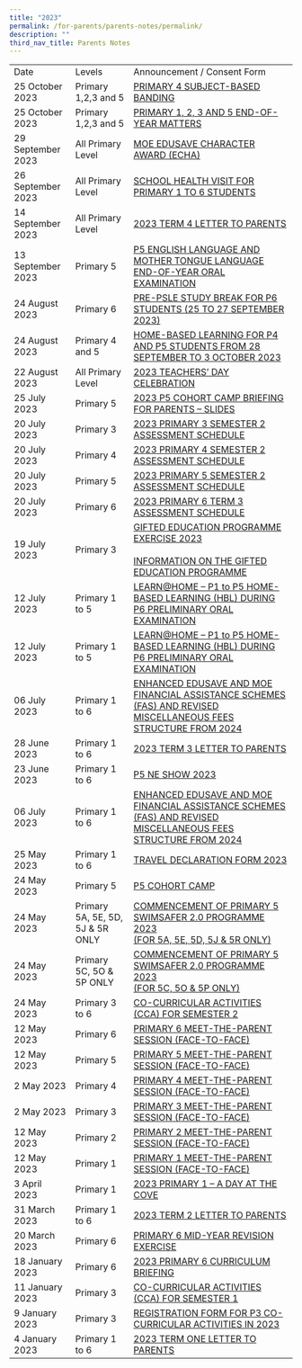 ```yaml
---
title: "2023"
permalink: /for-parents/parents-notes/permalink/
description: ""
third_nav_title: Parents Notes
---
```

<table>
<tbody>
  <tr>
    <td>Date</td>
    <td>Levels </td>
    <td>Announcement / Consent Form</td>
  </tr>
			<tr>
		<td>25 October 2023</td>
		<td>Primary 1,2,3 and 5</td>
		<td><a target="_blank" href="https://go.gov.sg/p4sbbmtp">PRIMARY 4 SUBJECT-BASED BANDING</a>
	</td>
	</tr>
	<tr>
		<td>25 October 2023</td>
		<td>Primary 1,2,3 and 5</td>
		<td><a target="_blank" href="https://go.gov.sg/eoymtp">PRIMARY 1, 2, 3 AND 5 END-OF-YEAR MATTERS</a>
	</td>
	</tr>
		<tr>
		<td>29 September 2023</td>
		<td>All Primary Level</td>
		<td><a target="_blank" href="https://go.gov.sg/pcps2023180">MOE EDUSAVE CHARACTER AWARD (ECHA)</a>
	</td>
	</tr>
		<tr>
		<td>26 September 2023</td>
		<td>All Primary Level</td>
		<td><a target="_blank" href="https://go.gov.sg/schhealthvisit2023">SCHOOL HEALTH VISIT FOR PRIMARY 1 TO 6 STUDENTS</a></td>
	</tr>
	<tr>
		<td>14 September 2023</td>
		<td>All Primary Level</td>
		<td><a target="_blank" href="https://go.gov.sg/t4lettertoparents">2023 TERM 4 LETTER TO PARENTS</a></td>
	</tr>
	<tr>
		<td>13 September 2023</td>
		<td>Primary 5</td>
		<td><a target="_blank" href="https://go.gov.sg/p5eoyoralexam">P5 ENGLISH LANGUAGE AND MOTHER TONGUE LANGUAGE
END-OF-YEAR ORAL EXAMINATION</a></td>
	</tr>
		<tr>
		<td>24 August 2023</td>
		<td>Primary 6</td>
		<td><a target="_blank" href="https://file.go.gov.sg/pcps20231263.pdf">PRE-PSLE STUDY BREAK FOR P6 STUDENTS (25 TO 27 SEPTEMBER 2023)</a></td>
	</tr>
	<tr>
		<td>24 August 2023</td>
		<td>Primary 4 and 5</td>
		<td><a target="_blank" href="https://file.go.gov.sg/pcps2023164.pdf">HOME-BASED LEARNING FOR P4 AND P5 STUDENTS FROM 28 SEPTEMBER TO 3 OCTOBER 2023 </a></td>
	</tr>
	<tr>
		<td>22 August 2023</td>
		<td>All Primary Level</td>
		<td><a target="_blank" href="https://file.go.gov.sg/teachersdayceleb.pdf">2023 TEACHERS’ DAY CELEBRATION</a></td>
	</tr>
	<tr>
    <td>25 July 2023</td>
    <td>Primary 5</td>
    <td><a target="_blank" href="https://go.gov.sg/p5cohortcampslides">2023 P5 COHORT CAMP BRIEFING FOR PARENTS – SLIDES</a></td>
  </tr>
		<tr>
   <td>20 July 2023</td>
    <td>Primary 3</td>
   <td><a target="_blank" href="https://go.gov.sg/p3sem2circular">2023 PRIMARY 3 SEMESTER 2 ASSESSMENT SCHEDULE</a></td>
  </tr>
		<tr>
    <td>20 July 2023</td>
    <td>Primary 4</td>
    <td><a target="_blank" href="https://go.gov.sg/p4sem2circular">2023 PRIMARY 4 SEMESTER 2 ASSESSMENT SCHEDULE</a></td>
  </tr>
		<tr>
    <td>20 July 2023</td>
    <td>Primary 5</td>
    <td><a target="_blank" href="https://go.gov.sg/p5sem2circular">2023 PRIMARY 5 SEMESTER 2 ASSESSMENT SCHEDULE</a></td>
  </tr>
		<tr>
    <td>20 July 2023</td>
    <td>Primary 6</td>
    <td><a target="_blank" href="https://go.gov.sg/p6term3circular">2023 PRIMARY 6 TERM 3 ASSESSMENT SCHEDULE</a></td>
  </tr>
	<tr>
    <td>19 July 2023</td>
    <td>Primary 3</td>
    <td><a target="_blank" href="https://go.gov.sg/gep2023">GIFTED EDUCATION PROGRAMME EXERCISE 2023</a><br><br> <a target="_blank" href="https://go.gov.sg/infomationonthegep">INFORMATION ON THE GIFTED EDUCATION PROGRAMME</a>
		</td>
  </tr>
<tr>
   <td>12 July 2023</td>
    <td>Primary 1 to 5</td>
    <td><a target="_blank" href="https://go.gov.sg/learnathomeparent">LEARN@HOME – P1 to P5 HOME-BASED LEARNING (HBL) DURING P6 PRELIMINARY ORAL EXAMINATION</a>
		</td>
  </tr>
	<tr>
   <td>12 July 2023</td>
   <td>Primary 1 to 5</td>
    <td><a target="_blank" href="https://go.gov.sg/learnathomeparent">LEARN@HOME – P1 to P5 HOME-BASED LEARNING (HBL) DURING P6 PRELIMINARY ORAL EXAMINATION</a>
		</td>
  </tr>
			<tr>
    <td>06 July 2023</td>
    <td>Primary 1 to 6</td>
    <td><a target="_blank" href="https://go.gov.sg/parentsgatewayannouncement05july2023">ENHANCED EDUSAVE AND MOE FINANCIAL ASSISTANCE SCHEMES (FAS) AND REVISED MISCELLANEOUS FEES STRUCTURE FROM 2024</a>
		</td>
  </tr>
			<tr>
    <td>28 June 2023</td>
    <td>Primary 1 to 6</td>
   <td><a target="_blank" href="https://go.gov.sg/t3lettertoparents">2023 TERM 3 LETTER TO PARENTS </a>
		</td>
  </tr>
		<tr>
    <td>23 June 2023</td>
    <td>Primary 1 to 6</td>
   <td><a target="_blank" href="https://go.gov.sg/p5neshow2023">P5 NE SHOW 2023</a>
		</td>
  </tr>
			<tr>
   <td>06 July 2023</td>
   <td>Primary 1 to 6</td>
   <td><a target="_blank" href="https://go.gov.sg/parentsgatewayannouncement05july2023">ENHANCED EDUSAVE AND MOE FINANCIAL ASSISTANCE SCHEMES (FAS) AND REVISED MISCELLANEOUS FEES STRUCTURE FROM 2024</a>
		</td>
  </tr>
			<tr>
   <td>25 May 2023</td>
   <td>Primary 1 to 6</td>
   <td><a target="_blank" href="https://go.gov.sg/traveldeclarationform2023">TRAVEL DECLARATION FORM 2023 </a>
		</td>
  </tr>
	<tr>
    <td>24 May 2023</td>
    <td>Primary 5</td>
    <td><a target="_blank" href="https://go.gov.sg/p5cohortcamp">P5 COHORT CAMP</a>
		</td>
  </tr>
		<tr>
    <td>24 May 2023</td>
    <td>Primary 5A, 5E, 5D, 5J &amp; 5R ONLY</td>
    <td><a target="_blank" href="https://go.gov.sg/p5swimsafer2023progp5adejr">COMMENCEMENT OF PRIMARY 5 SWIMSAFER 2.0 PROGRAMME 2023 <br>(FOR 5A, 5E, 5D, 5J &amp; 5R ONLY)</a>
		</td>
  </tr>
	<tr>
    <td>24 May 2023</td>
    <td>Primary 5C, 5O &amp; 5P ONLY</td>
    <td><a target="_blank" href="https://go.gov.sg/p5swimsaferprog2023">COMMENCEMENT OF PRIMARY 5 SWIMSAFER 2.0 PROGRAMME 2023 <br>(FOR 5C, 5O &amp; 5P ONLY)</a>
		</td>
  </tr>
	<tr>
    <td>24 May 2023</td>
    <td>Primary 3 to 6</td>
    <td><a target="_blank" href="https://go.gov.sg/ccaschedulesem22023">CO-CURRICULAR ACTIVITIES (CCA) FOR SEMESTER 2 </a>
		</td>
  </tr>
		<tr>
    <td>12 May 2023</td>
    <td>Primary 6</td>
    <td><a target="_blank" href="https://go.gov.sg/p6mtp">PRIMARY 6 MEET-THE-PARENT SESSION (FACE-TO-FACE) </a>
		</td>
  </tr>
	<tr>
    <td>12 May 2023</td>
    <td>Primary 5</td>
    <td><a target="_blank" href="https://go.gov.sg/p5mtp">PRIMARY 5 MEET-THE-PARENT SESSION (FACE-TO-FACE) </a>
		</td>
  </tr>
		<tr>
    <td>2 May 2023</td>
    <td>Primary 4</td>
    <td><a target="_blank" href="https://go.gov.sg/p4mtp">PRIMARY 4 MEET-THE-PARENT SESSION (FACE-TO-FACE) </a>
		</td>
  </tr>
		<tr>
   <td>2 May 2023</td>
   <td>Primary 3</td>
   <td><a target="_blank" href="https://go.gov.sg/p3mtp">PRIMARY 3 MEET-THE-PARENT SESSION (FACE-TO-FACE) </a>
		</td>
  </tr>
		<tr>
    <td>12 May 2023</td>
    <td>Primary 2</td>
    <td><a target="_blank" href="https://go.gov.sg/p2mtp">PRIMARY 2 MEET-THE-PARENT SESSION (FACE-TO-FACE) </a>
		</td>
  </tr>
	<tr>
    <td>12 May 2023</td>
    <td>Primary 1</td>
    <td><a target="_blank" href="https://go.gov.sg/p1mtp">PRIMARY 1 MEET-THE-PARENT SESSION (FACE-TO-FACE) </a>
		</td>
  </tr>
		<tr>
    <td>3 April 2023</td>
    <td>Primary 1</td>
    <td><a target="_blank" href="https://go.gov.sg/p1adayatthecove2023">2023 PRIMARY 1 – A DAY AT THE COVE</a>
		</td>
  </tr>
		<tr>
    <td>31 March 2023</td>
    <td>Primary 1 to 6</td>
    <td><a target="_blank" href="https://go.gov.sg/t2lettertoparents2023">2023 TERM 2 LETTER TO PARENTS</a>
		</td>
  </tr>
	<tr>
    <td>20 March 2023</td>
    <td>Primary 6</td>
   <td><a target="_blank" href="https://go.gov.sg/p62023midyearrevisionexercise">PRIMARY 6 MID-YEAR REVISION EXERCISE</a>
		</td>
  </tr>
			<tr>
    <td>18 January 2023</td>
    <td>Primary 6</td>
    <td><a target="_blank" href="https://go.gov.sg/p6curriculumbriefing2023">2023 PRIMARY 6 CURRICULUM BRIEFING</a>
		</td>
  </tr>
			<tr>
    <td>11 January 2023</td>
    <td>Primary 3</td>
    <td><a target="_blank" href="https://go.gov.sg/p3ccaregistrationform2023">CO-CURRICULAR ACTIVITIES (CCA) FOR SEMESTER 1 </a>
		</td>
  </tr>
			<tr>
    <td>9 January 2023</td>
    <td>Primary 3</td>
    <td><a target="_blank" href="https://go.gov.sg/p3ccaregistrationform2023">REGISTRATION FORM FOR P3 CO-CURRICULAR ACTIVITIES IN 2023 </a>
		</td>
  </tr>
		<tr>
    <td>4 January 2023</td>
    <td>Primary 1 to 6</td>
    <td><a target="_blank" href="https://go.gov.sg/t1lettertoparents">2023 TERM ONE LETTER TO PARENTS  </a>
		</td>
  </tr>
</tbody>
</table>